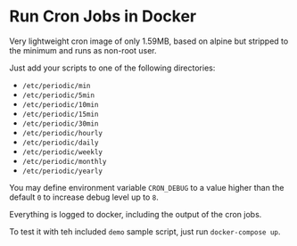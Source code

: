 # Run Cron Jobs in Docker

Very lightweight cron image of only 1.59MB, based on alpine but stripped to the minimum and runs as non-root user.

Just add your scripts to one of the following directories:

- `/etc/periodic/min`
- `/etc/periodic/5min`
- `/etc/periodic/10min`
- `/etc/periodic/15min`
- `/etc/periodic/30min`
- `/etc/periodic/hourly`
- `/etc/periodic/daily`
- `/etc/periodic/weekly`
- `/etc/periodic/monthly`
- `/etc/periodic/yearly`

You may define environment variable `CRON_DEBUG` to a value higher than the default `0` to increase debug level up to `8`.

Everything is logged to docker, including the output of the cron jobs.

To test it with teh included `demo` sample script, just run `docker-compose up`.
